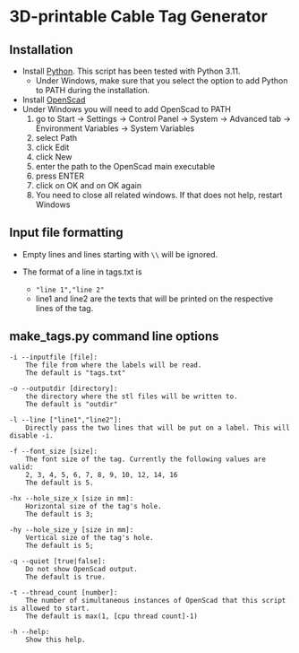 # 3D-printable Cable Tag Generator

## Installation

* Install [Python](https://www.python.org/). This script has been tested with Python 3.11.
  * Under Windows, make sure that you select the option to add Python to PATH during the installation.
* Install [OpenScad](https://openscad.org/)
* Under Windows you will need to add OpenScad to PATH
  1. go to Start -> Settings -> Control Panel -> System -> Advanced tab -> Environment Variables -> System Variables
  2. select Path
  3. click Edit
  4. click New
  5. enter the path to the OpenScad main executable
  6. press ENTER
  7. click on OK and on OK again
  8. You need to close all related windows. If that does not help, restart Windows

## Input file formatting

* Empty lines and lines starting with `\\` will be ignored.

* The format of a line in tags.txt is
  * `"line 1","line 2"`
  * line1 and line2 are the texts that will be printed on the respective lines of the tag.

## make_tags.py command line options

    -i --inputfile [file]:
        The file from where the labels will be read.
        The default is "tags.txt"
    
    -o --outputdir [directory]:
        the directory where the stl files will be written to.
        The default is "outdir"
    
    -l --line ["line1","line2"]:
        Directly pass the two lines that will be put on a label. This will disable -i.

    -f --font_size [size]:
        The font size of the tag. Currently the following values are valid:
        2, 3, 4, 5, 6, 7, 8, 9, 10, 12, 14, 16
        The default is 5.
    
    -hx --hole_size_x [size in mm]:
        Horizontal size of the tag's hole.
        The default is 3;
    
    -hy --hole_size_y [size in mm]:
        Vertical size of the tag's hole.
        The default is 5;

    -q --quiet [true|false]:
        Do not show OpenScad output.
        The default is true.

    -t --thread_count [number]:
        The number of simultaneous instances of OpenScad that this script is allowed to start.
        The default is max(1, [cpu thread count]-1)
    
    -h --help:
        Show this help.
